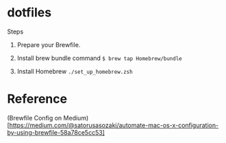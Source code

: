 # dotfiles
Steps

1) Prepare your Brewfile.

2) Install brew bundle command
```$ brew tap Homebrew/bundle```

3) Install Homebrew
```./set_up_homebrew.zsh ```

# Reference

(Brewfile Config on Medium)[https://medium.com/@satorusasozaki/automate-mac-os-x-configuration-by-using-brewfile-58a78ce5cc53]